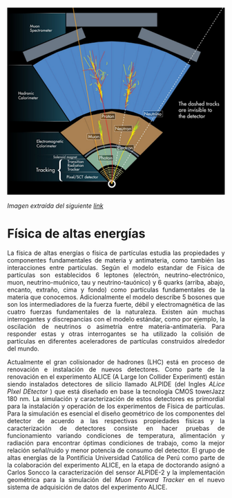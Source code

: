 ---
---

![](img/altas_energias/particle_detector.png)

*Imagen extraída del siguiente [link](http://collider.physics.ox.ac.uk/detecting.html)*
# **Física de altas energías**

<p style='text-align: justify;'> La física de altas energías o física de partículas estudia las propiedades y componentes fundamentales de materia y antimateria, como también las interacciones entre partículas. Según el modelo estandar de Física de partículas son establecidos 6 leptones (electrón, neutrino-electrónico, muon, neutrino-muónico, tau y neutrino-tauónico) y 6 quarks (arriba, abajo, encanto, extraño, cima y fondo) como partículas fundamentales de la materia que conocemos. Adicionalmente el modelo describe 5 bosones que son los intermediadores de la fuerza fuerte, débil y electromagnética de las cuatro fuerzas fundamentales de la naturaleza. Existen aún muchas interrogantes y discrepancias con el modelo estándar, como por ejemplo, la oscilación de neutrinos o asimetría entre materia-antimateria. Para responder estas y otras interrogantes se ha utilizado la colisión de partículas en diferentes aceleradores de partículas construidos alrededor del mundo. </p>

<p style='text-align: justify;'> Actualmente el gran colisionador de hadrones (LHC) está en proceso de renovación e instalación de nuevos detectores. Como parte de la renovación en el experimento ALICE (A Large Ion Collider Experiment) están siendo instalados detectores de silicio llamado ALPIDE (del Ingles <i> ALice PIxel DEtector </i>) que está diseñado en base la tecnología CMOS towerJazz 180 nm. La simulación y caracterización de estos detectores es primordial para la instalación y operación de los experimentos de Física de partículas. Para la simulación es esencial el diseño geométrico de los componentes del detector de acuerdo a las respectivas propiedades físicas y la caracterización de detectores consiste en hacer pruebas de funcionamiento variando condiciones  de temperatura, alimentación y radiación para encontrar óptimas 	condiciones de trabajo, como la mejor relación señal/ruido y menor potencia de consumo del detector. El grupo de altas energías de la Pontificia Universidad Católica de Perú como parte de la colaboración del experimento ALICE, en la etapa de doctorando asignó a Carlos Soncco la caracterización del sensor ALPIDE-2 y la implementación geométrica  para la simulación del <i> Muon Forward Tracker </i> en el nuevo sistema de adquisición de datos del experimento ALICE. </p>